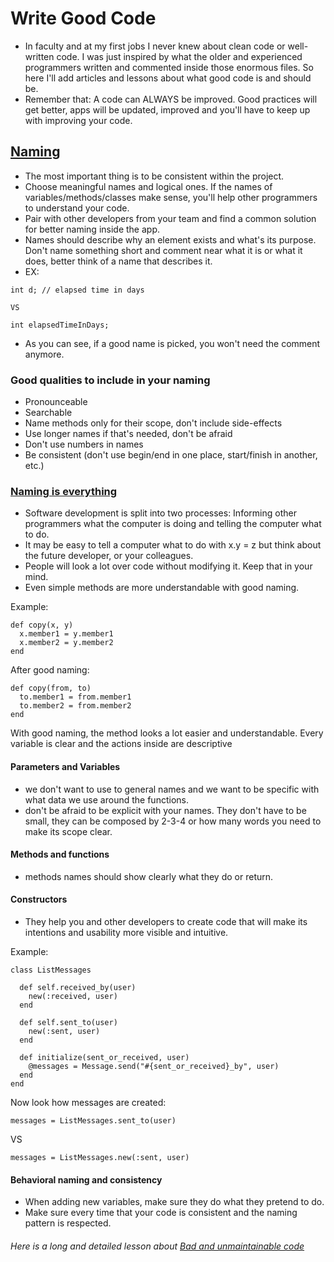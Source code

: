 # Write Good Code

- In faculty and at my first jobs I never knew about clean code or well-written code. I was just inspired by what the older and experienced programmers written and commented inside those enormous files. So here I'll add articles and lessons about what good code is and should be.
- Remember that: A code can ALWAYS be improved. Good practices will get better, apps will be updated, improved and you'll have to keep up with improving your code.

## [Naming](https://deviq.com/practices/naming-things)

 - The most important thing is to be consistent within the project.
 - Choose meaningful names and logical ones. If the names of variables/methods/classes make sense, you'll help other programmers to understand your code.
 - Pair with other developers from your team and find a common solution for better naming inside the app.
 - Names should describe why an element exists and what's its purpose. Don't name something short and comment near what it is or what it does, better think of a name that describes it.
 - EX:
 ```
 int d; // elapsed time in days
 ```
    VS
 ```
 int elapsedTimeInDays;
 ```
 - As you can see, if a good name is picked, you won't need the comment anymore.

### Good qualities to include in your naming

 - Pronounceable
 - Searchable
 - Name methods only for their scope, don't include side-effects
 - Use longer names if that's needed, don't be afraid
 - Don't use numbers in names
 - Be consistent (don't use begin/end in one place, start/finish in another, etc.)

### [Naming is everything](https://jasonroelofs.com/articles/2012/10/01/naming-is-everything/)
- Software development is split into two processes: Informing other programmers what the computer is doing and telling the computer what to do.
- It may be easy to tell a computer what to do with x.y = z but think about the future developer, or your colleagues.
- People will look a lot over code without modifying it. Keep that in your mind.
- Even simple methods are more understandable with good naming.

Example:
```
def copy(x, y)
  x.member1 = y.member1
  x.member2 = y.member2
end
```
After good naming:
```
def copy(from, to)
  to.member1 = from.member1
  to.member2 = from.member2
end
```

With good naming, the method looks a lot easier and understandable. Every variable is clear and the actions inside are descriptive

#### Parameters and Variables
- we don't want to use to general names and we want to be specific with what data we use around the functions.
- don't be afraid to be explicit with your names. They don't have to be small, they can be composed by 2-3-4 or how many words you need to make its scope clear.

#### Methods and functions
- methods names should show clearly what they do or return.

#### Constructors

- They help you and other developers to create code that will make its intentions and usability more visible and intuitive.

Example:
```
class ListMessages

  def self.received_by(user)
    new(:received, user)
  end

  def self.sent_to(user)
    new(:sent, user)
  end

  def initialize(sent_or_received, user)
    @messages = Message.send("#{sent_or_received}_by", user)
  end
end
````
Now look how messages are created:
```
messages = ListMessages.sent_to(user)
```
VS
```
messages = ListMessages.new(:sent, user)
```

#### Behavioral naming and consistency
- When adding new variables, make sure they do what they pretend to do.
- Make sure every time that your code is consistent and the naming pattern is respected.

###### Here is a long and detailed lesson about [Bad and unmaintainable code](https://github.com/Droogans/unmaintainable-code)
